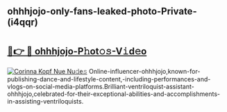 ## ohhhjojo-only-fans​-leaked-photo​-Private-(i4qqr)


# <h2><a href="https://mediaupload.pro?title=ohhhjojo&ref=git">🔗👉 🔴 ohhhjojo-P𝚑ot𝚘𝚜-V𝚒d𝚎o</a></h2>

[![Corinna Kopf Nue Nu𝚍e𝚜](https://i.imgur.com/0qMVB7G.gif)](https://mediaupload.pro?title=ohhhjojo&ref=git)
Online-influencer-ohhhjojo,known-for-publishing-dance-and-lifestyle-content,-including-performances-and-vlogs-on-social-media-platforms.Brilliant-ventriloquist-assistant-ohhhjojo,celebrated-for-their-exceptional-abilities-and-accomplishments-in-assisting-ventriloquists.  